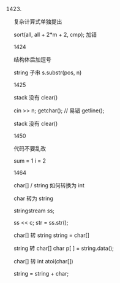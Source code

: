 1423. 

复杂计算式单独提出  

sort(all, all + 2*m + 2, cmp); 加错

1424

结构体后加逗号

string 子串 s.substr(pos, n)

1425

stack 没有 clear()

cin >> n;
getchar(); // 易错
getline();

stack 没有 clear()

1450

代码不要乱改

sum = 1 i = 2


1464

char[] / string 如何转换为 int


char 转为 string 

stringstream ss;

ss << c;
str = ss.str();


char[] 转 string string = char[]

string 转 char[] char p[ ] = string.data();

char[] 转 int atoi(char[])


string = string + char;